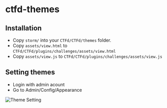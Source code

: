 # ctfd-themes

## Installation
* Copy `storm/` into your `CTFd/CTFd/themes` folder.
* Copy `assets/view.html` to `CTFd/CTFd/plugins/challenges/assets/view.html`
* Copy `assets/view.js` to `CTFd/CTFd/plugins/challenges/assets/view.js`

## Setting themes
* Login with admin acount
* Go to Admin/Config/Appearance

![Theme Setting](https://github.com/20146364/ctfd-themes/tree/master/screenshots/Untitled.png)